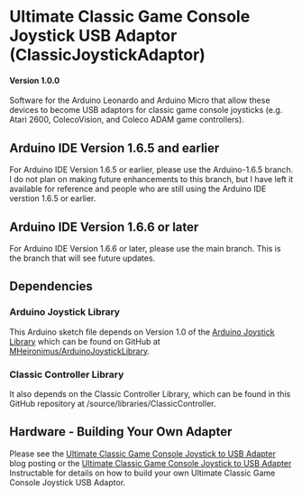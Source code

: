 # Ultimate Classic Game Console Joystick USB Adaptor (ClassicJoystickAdaptor)
#### Version 1.0.0
Software for the Arduino Leonardo and Arduino Micro that allow these devices to become USB adaptors for classic game console joysticks (e.g. Atari 2600, ColecoVision, and Coleco ADAM game controllers).
## Arduino IDE Version 1.6.5 and earlier
For Arduino IDE Version 1.6.5 or earlier, please use the Arduino-1.6.5 branch. I do not plan on making future enhancements to this branch, but I have left it available for reference and people who are still using the Arduino IDE verstion 1.6.5 or earlier.
## Arduino IDE Version 1.6.6 or later
For Arduino IDE Version 1.6.6 or later, please use the main branch. This is the branch that will see future updates.
## Dependencies
### Arduino Joystick Library
This Arduino sketch file depends on Version 1.0 of the [Arduino Joystick Library](http://mheironimus.blogspot.com/2015/11/arduino-joystick-library.html) which can be found on GitHub at [MHeironimus/ArduinoJoystickLibrary](https://github.com/MHeironimus/ArduinoJoystickLibrary/tree/version-1.0).
### Classic Controller Library
It also depends on the Classic Controller Library, which can be found in this GitHub repository at /source/libraries/ClassicController.
## Hardware - Building Your Own Adapter
Please see the [Ultimate Classic Game Console Joystick to USB Adapter](http://mheironimus.blogspot.com/2015/12/ultimate-classic-game-console-joystick.html) blog posting or the [Ultimate Classic Game Console Joystick to USB Adapter](http://www.instructables.com/id/Ultimate-Classic-Game-Console-Joystick-to-USB-Adap/) Instructable for details on how to build your own Ultimate Classic Game Console Joystick USB Adaptor.


